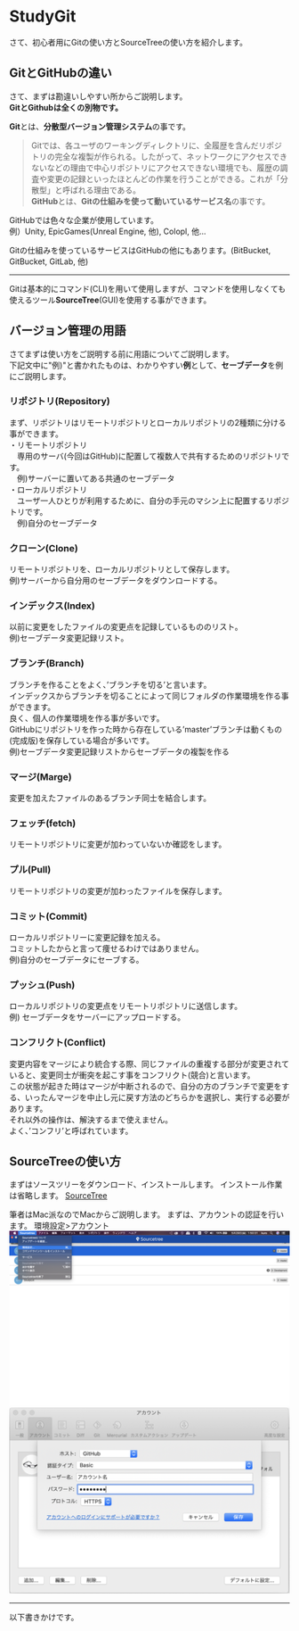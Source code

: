 # StudyGit
さて、初心者用にGitの使い方とSourceTreeの使い方を紹介します。
## GitとGitHubの違い
さて、まずは勘違いしやすい所からご説明します。  
**GitとGithubは全くの別物です。**  
  
**Git**とは、**分散型バージョン管理システム**の事です。
>Gitでは、各ユーザのワーキングディレクトリに、全履歴を含んだリポジトリの完全な複製が作られる。したがって、ネットワークにアクセスできないなどの理由で中心リポジトリにアクセスできない環境でも、履歴の調査や変更の記録といったほとんどの作業を行うことができる。これが「分散型」と呼ばれる理由である。  
**GitHub**とは、**Gitの仕組みを使って動いているサービス名**の事です。
  
GitHubでは色々な企業が使用しています。  
例）Unity, EpicGames(Unreal Engine, 他), Colopl, 他...

Gitの仕組みを使っているサービスはGitHubの他にもあります。(BitBucket, GitBucket, GitLab, 他)

***
Gitは基本的にコマンド(CLI)を用いて使用しますが、コマンドを使用しなくても使えるツール**SourceTree**(GUI)を使用する事ができます。
## バージョン管理の用語
さてまずは使い方をご説明する前に用語についてご説明します。  
下記文中に"例)"と書かれたものは、わかりやすい**例**として、**セーブデータ**を例にご説明します。
### リポジトリ(Repository)
まず、リポジトリはリモートリポジトリとローカルリポジトリの2種類に分ける事ができます。  
・リモートリポジトリ  
　専用のサーバ(今回はGitHub)に配置して複数人で共有するためのリポジトリです。  
　例)サーバーに置いてある共通のセーブデータ  
・ローカルリポジトリ  
　ユーザ一人ひとりが利用するために、自分の手元のマシン上に配置するリポジトリです。  
　例)自分のセーブデータ
　

### クローン(Clone)
リモートリポジトリを、ローカルリポジトリとして保存します。  
例)サーバーから自分用のセーブデータをダウンロードする。    
### インデックス(Index)
以前に変更をしたファイルの変更点を記録しているもののリスト。  
例)セーブデータ変更記録リスト。  
### ブランチ(Branch)
ブランチを作ることをよく、’ブランチを切る’と言います。  
インデックスからブランチを切ることによって同じフォルダの作業環境を作る事ができます。  
良く、個人の作業環境を作る事が多いです。  
GitHubにリポジトリを作った時から存在している’master’ブランチは動くもの(完成版)を保存している場合が多いです。  
例)セーブデータ変更記録リストからセーブデータの複製を作る  
### マージ(Marge)
変更を加えたファイルのあるブランチ同士を結合します。  
### フェッチ(fetch)
リモートリポジトリに変更が加わっていないか確認をします。  
### プル(Pull)
リモートリポジトリの変更が加わったファイルを保存します。
### コミット(Commit)
ローカルリポジトリーに変更記録を加える。  
コミットしたからと言って痩せるわけではありません。  
例)自分のセーブデータにセーブする。  
### プッシュ(Push)
ローカルリポジトリの変更点をリモートリポジトリに送信します。  
例) セーブデータをサーバーにアップロードする。  
### コンフリクト(Conflict)
変更内容をマージにより統合する際、同じファイルの重複する部分が変更されていると、変更同士が衝突を起こす事をコンフリクト(競合)と言います。  
この状態が起きた時はマージが中断されるので、自分の方のブランチで変更をする、いったんマージを中止し元に戻す方法のどちらかを選択し、実行する必要があります。  
それ以外の操作は、解決するまで使えません。  
よく、’コンフリ’と呼ばれています。


## SourceTreeの使い方
まずはソースツリーをダウンロード、インストールします。
インストール作業は省略します。
[SourceTree](https://www.sourcetreeapp.com)


筆者はMac派なのでMacからご説明します。
まずは、アカウントの認証を行います。
環境設定>アカウント
![環境設定](https://github.com/KURO-Games/StudyGit/blob/master/Original/00.png)  
![アカウント](https://github.com/KURO-Games/StudyGit/blob/master/Original/01.png)  



*****
以下書きかけです。


 

